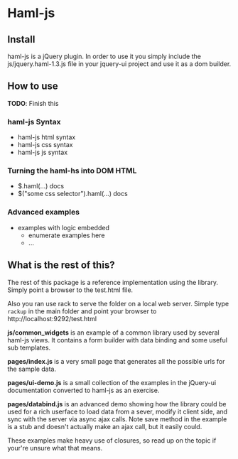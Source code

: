 Haml-js
=======

Install
-------

haml-js is a jQuery plugin.  In order to use it you simply include the js/jquery.haml-1.3.js file
in your jquery-ui project and use it as a dom builder.

How to use
----------

**TODO**: Finish this

### haml-js Syntax

* haml-js html syntax
* haml-js css syntax
* haml-js js syntax

### Turning the haml-hs into DOM HTML

* $.haml(...) docs
* $("some css selector").haml(...) docs

### Advanced examples

* examples with logic embedded
  * enumerate examples here
  * ...  

What is the rest of this?
-------------------------

The rest of this package is a reference implementation using the library.  Simply point a browser
to the test.html file.  

Also you ran use rack to serve the folder on a local web server.  Simple type `rackup` in
the main folder and point your browser to http://localhost:9292/test.html

**js/common_widgets** is an example of a common library used by several haml-js views.  It contains
a form builder with data binding and some useful sub templates.

**pages/index.js** is a very small page that generates all the possible urls for the sample data.

**pages/ui-demo.js** is a small collection of the examples in the jQuery-ui documentation converted
to haml-js as an exercise.

**pages/databind.js** is an advanced demo showing how the library could be used for a rich userface
to load data from a sever, modify it client side, and sync with the server via async ajax calls.
Note save method in the example is a stub and doesn't actually make an ajax call, but it easily could.

These examples make heavy use of closures, so read up on the topic if your're unsure what that means.
  

